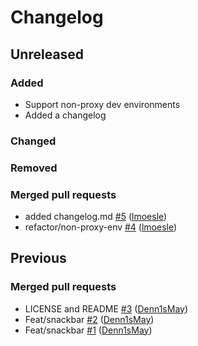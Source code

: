 # Changelog


## Unreleased

### Added

- Support non-proxy dev environments
- Added a changelog

### Changed

### Removed

### Merged pull requests

- added changelog.md [\#5](https://github.com/FlowSquad/repo-editor-client/pull/5) ([lmoesle](https://github.com/lmoesle))
- refactor/non-proxy-env [\#4](https://github.com/FlowSquad/repo-editor-client/pull/4) ([lmoesle](https://github.com/lmoesle))

## Previous

### Merged pull requests

- LICENSE and README [\#3](https://github.com/FlowSquad/repo-editor-client/pull/3) ([Denn1sMay](https://github.com/Denn1sMay))
- Feat/snackbar [\#2](https://github.com/FlowSquad/repo-editor-client/pull/2) ([Denn1sMay](https://github.com/Denn1sMay))
- Feat/snackbar [\#1](https://github.com/FlowSquad/repo-editor-client/pull/1) ([Denn1sMay](https://github.com/Denn1sMay))
